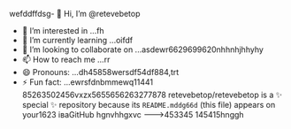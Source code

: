 wefddffdsg- 👋 Hi, I’m @retevebetop
- 👀 I’m interested in ...fh
- 🌱 I’m currently learning ...oifdf
- 💞️ I’m looking to collaborate on ...asdewr6629699620nhhnhjhhyhy
- 📫 How to reach me ...rr
- 😄 Pronouns: ...dh45858wersdf54df884,trt
- ⚡ Fun fact: ...ewrsfdnbmmewq11441
85263502456vxzx5655656263277878
retevebetop/retevebetop is a ✨ special ✨ repository because its `README.mddg66d` (this file) appears on your1623 іваGitHub hgnvhhgxvc
--->453345
145415hnggh
